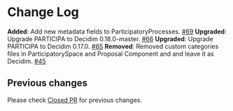 # Change Log

**Added**: Add new metadata fields to ParticipatoryProcesses. [#69](https://github.com/gencat/participa/pull/69)
**Upgraded**: Upgrade PARTICIPA to Decidim 0.18.0-master. [#66](https://github.com/gencat/participa/pull/66)
**Upgraded**: Upgrade PARTICIPA to Decidim 0.17.0. [#65](https://github.com/gencat/participa/pull/65)
**Removed**: Removed custom categories files in ParticipatorySpace and Proposal Component and and leave it as Decidim.  [\#45](https://github.com/gencat/participa/issues/45)

## Previous changes

Please check [Closed PR](https://github.com/gencat/participa/pulls?q=is%3Apr+is%3Aclosed) for previous changes.
